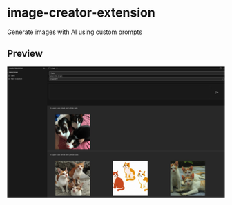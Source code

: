 # image-creator-extension

Generate images with AI using custom prompts

## Preview
![image](https://github.com/gethubai/image-creator-extension/blob/main/public/screenshot.png?raw=true)

